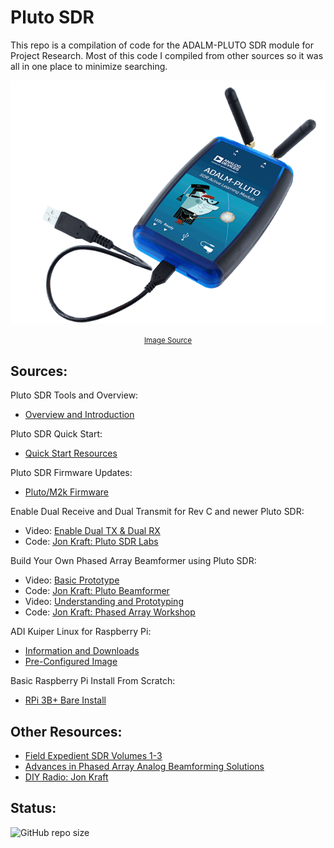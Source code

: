 # Pluto SDR

This repo is a compilation of code for the ADALM-PLUTO SDR module for Project Research. 
Most of this code I compiled from other sources so it was all in one place to minimize searching.

<div align="center">

<img src="./assets/ADALM-Pluto.png" alt="Pluto SDR" width="600"/><br>

<small>
    <a href="https://www.analog.com/en/design-center/evaluation-hardware-and-software/evaluation-boards-kits/adalm-pluto.html">
        Image Source
    </a>
</small>

</div>

## Sources:

Pluto SDR Tools and Overview:
 - [Overview and Introduction](https://wiki.analog.com/university/tools/pluto)

Pluto SDR Quick Start:
 - [Quick Start Resources](https://wiki.analog.com/university/tools/pluto/users/quick_start)

Pluto SDR Firmware Updates:
 - [Pluto/M2k Firmware](https://wiki.analog.com/university/tools/pluto/users/firmware)

Enable Dual Receive and Dual Transmit for Rev C and newer Pluto SDR:
 - Video: [Enable Dual TX & Dual RX](https://www.youtube.com/watch?v=ph0Kv4SgSuI)
 - Code: [Jon Kraft: Pluto SDR Labs](https://github.com/jonkraft/PlutoSDR_Labs/tree/master)

Build Your Own Phased Array Beamformer using Pluto SDR:
 - Video: [Basic Prototype](https://www.youtube.com/watch?v=2QXKuEYR4Bw)
 - Code: [Jon Kraft: Pluto Beamformer](https://github.com/jonkraft/Pluto_Beamformer)
 - Video: [Understanding and Prototyping](https://www.youtube.com/watch?v=0hnWfTvETcU)
 - Code: [Jon Kraft: Phased Array Workshop](https://github.com/jonkraft/PhasedArray)

ADI Kuiper Linux for Raspberry Pi:
 - [Information and Downloads](https://wiki.analog.com/resources/tools-software/linux-software/kuiper-linux)
 - [Pre-Configured Image](https://download.analog.com/phased-array-lab/raspi.7z)

Basic Raspberry Pi Install From Scratch:
 - [RPi 3B+ Bare Install](https://github.com/jonkraft/Pluto-Install-for-Raspberry-Pi)

## Other Resources:

 - [Field Expedient SDR Volumes 1-3](https://www.factorialabs.com/fieldxp/)
 - [Advances in Phased Array Analog Beamforming Solutions](https://ez.analog.com/webinar/c/e/182)
 - [DIY Radio: Jon Kraft](https://ez.analog.com/tags/DIYRadio)

## Status:

![GitHub repo size](https://img.shields.io/github/repo-size/ADolbyB/pluto-sdr?logo=Github&label=Repo%20Size)